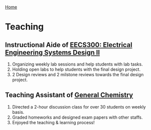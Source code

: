 [Home](index.md)
# Teaching
## Instructional Aide of [EECS300: Electrical Engineering Systems Design II](https://ece.engin.umich.edu/academics/course-information/course-descriptions/eecs-300/)
1. Organizing weekly lab sessions and help students with lab tasks. 
2. Holding open labs to help students with the final design project. 
3. 2 Design reviews and 2 milstone reviews towards the final design project. 

## Teaching Assistant of [General Chemistry](https://github.com/Christina200/VC210-Recitation-Class)
1. Directed a 2-hour discussion class for over 30 students on weekly basis.
2. Graded homeworks and designed exam papers with other staffs.
3. Enjoyed the teaching & learning process!
